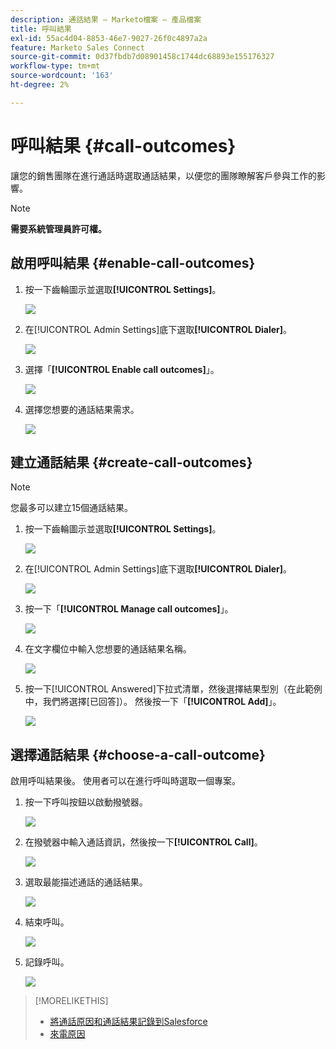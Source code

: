 ```yaml
---
description: 通話結果 — Marketo檔案 — 產品檔案
title: 呼叫結果
exl-id: 55ac4d04-8853-46e7-9027-26f0c4897a2a
feature: Marketo Sales Connect
source-git-commit: 0d37fbdb7d08901458c1744dc68893e155176327
workflow-type: tm+mt
source-wordcount: '163'
ht-degree: 2%

---
```


# 呼叫結果 {#call-outcomes}

讓您的銷售團隊在進行通話時選取通話結果，以便您的團隊瞭解客戶參與工作的影響。

>[!NOTE]
>
>**需要系統管理員許可權。**

## 啟用呼叫結果 {#enable-call-outcomes}

1. 按一下齒輪圖示並選取&#x200B;**[!UICONTROL Settings]**。

   ![](assets/call-outcomes-1.png)

1. 在[!UICONTROL Admin Settings]底下選取&#x200B;**[!UICONTROL Dialer]**。

   ![](assets/call-outcomes-2.png)

1. 選擇「**[!UICONTROL Enable call outcomes]**」。

   ![](assets/call-outcomes-3.png)

1. 選擇您想要的通話結果需求。

   ![](assets/call-outcomes-4.png)

## 建立通話結果 {#create-call-outcomes}

>[!NOTE]
>
>您最多可以建立15個通話結果。

1. 按一下齒輪圖示並選取&#x200B;**[!UICONTROL Settings]**。

   ![](assets/call-outcomes-5.png)

1. 在[!UICONTROL Admin Settings]底下選取&#x200B;**[!UICONTROL Dialer]**。

   ![](assets/call-outcomes-6.png)

1. 按一下「**[!UICONTROL Manage call outcomes]**」。

   ![](assets/call-outcomes-7.png)

1. 在文字欄位中輸入您想要的通話結果名稱。

   ![](assets/call-outcomes-8.png)

1. 按一下[!UICONTROL Answered]下拉式清單，然後選擇結果型別（在此範例中，我們將選擇[已回答]）。 然後按一下「**[!UICONTROL Add]**」。

   ![](assets/call-outcomes-9.png)

## 選擇通話結果 {#choose-a-call-outcome}

啟用呼叫結果後。 使用者可以在進行呼叫時選取一個專案。

1. 按一下呼叫按鈕以啟動撥號器。

   ![](assets/call-outcomes-10.png)

1. 在撥號器中輸入通話資訊，然後按一下&#x200B;**[!UICONTROL Call]**。

   ![](assets/call-outcomes-11.png)

1. 選取最能描述通話的通話結果。

   ![](assets/call-outcomes-12.png)

1. 結束呼叫。

   ![](assets/call-outcomes-13.png)

1. 記錄呼叫。

   ![](assets/call-outcomes-14.png)

>[!MORELIKETHIS]
>
>* [將通話原因和通話結果記錄到Salesforce](/help/marketo/product-docs/marketo-sales-connect/phone/log-call-reasons-and-call-outcomes-to-salesforce.md)
>* [來電原因](/help/marketo/product-docs/marketo-sales-connect/phone/call-reasons.md)
